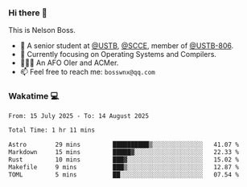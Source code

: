 ### Hi there 👋

<!--
**bosswnx/bosswnx** is a ✨ _special_ ✨ repository because its `README.md` (this file) appears on your GitHub profile.

Here are some ideas to get you started:

- 🔭 I’m currently working on ...
- 🌱 I’m currently learning ...
- 👯 I’m looking to collaborate on ...
- 🤔 I’m looking for help with ...
- 💬 Ask me about ...
- 📫 How to reach me: ...
- 😄 Pronouns: ...
- ⚡ Fun fact: ...
-->

This is Nelson Boss.

- 🏫 A senior student at [@USTB](https://www.ustb.edu.cn/), [@SCCE](https://scce.ustb.edu.cn/), member of [@USTB-806](https://ustb-806.github.io/).
- 🌱 Currently focusing on Operating Systems and Compilers.
- 🧑🏻‍💻 An AFO OIer and ACMer.
- 📫 Feel free to reach me: `bosswnx@qq.com`

### Wakatime 💻

<!--START_SECTION:waka-->

```txt
From: 15 July 2025 - To: 14 August 2025

Total Time: 1 hr 11 mins

Astro        29 mins         ██████████▒░░░░░░░░░░░░░░   41.07 %
Markdown     15 mins         █████▓░░░░░░░░░░░░░░░░░░░   22.33 %
Rust         10 mins         ███▓░░░░░░░░░░░░░░░░░░░░░   15.02 %
Makefile     9 mins          ███▒░░░░░░░░░░░░░░░░░░░░░   12.87 %
TOML         5 mins          ██░░░░░░░░░░░░░░░░░░░░░░░   07.54 %
```

<!--END_SECTION:waka-->
